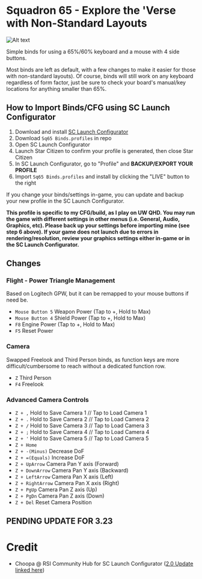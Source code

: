 # Squadron 65 - Explore the 'Verse with Non-Standard Layouts

![Alt text](https://private-user-images.githubusercontent.com/102598341/335696655-cf3a886d-f9cd-493c-97c6-dd0639f0b542.png?jwt=eyJhbGciOiJIUzI1NiIsInR5cCI6IkpXVCJ9.eyJpc3MiOiJnaXRodWIuY29tIiwiYXVkIjoicmF3LmdpdGh1YnVzZXJjb250ZW50LmNvbSIsImtleSI6ImtleTUiLCJleHAiOjE3MTcxODExOTgsIm5iZiI6MTcxNzE4MDg5OCwicGF0aCI6Ii8xMDI1OTgzNDEvMzM1Njk2NjU1LWNmM2E4ODZkLWY5Y2QtNDkzYy05N2M2LWRkMDYzOWYwYjU0Mi5wbmc_WC1BbXotQWxnb3JpdGhtPUFXUzQtSE1BQy1TSEEyNTYmWC1BbXotQ3JlZGVudGlhbD1BS0lBVkNPRFlMU0E1M1BRSzRaQSUyRjIwMjQwNTMxJTJGdXMtZWFzdC0xJTJGczMlMkZhd3M0X3JlcXVlc3QmWC1BbXotRGF0ZT0yMDI0MDUzMVQxODQxMzhaJlgtQW16LUV4cGlyZXM9MzAwJlgtQW16LVNpZ25hdHVyZT0xMTJiM2JlY2ZmOWU2MDAwYmFlZTNhYTkwYWZkYjNmZDhiOTc5N2ZlNjE4ZDgzMTZlYzI0ZTlkMWQ4Zjc2NGZkJlgtQW16LVNpZ25lZEhlYWRlcnM9aG9zdCZhY3Rvcl9pZD0wJmtleV9pZD0wJnJlcG9faWQ9MCJ9.IK01RNLK_71CLKoGLVta1YNOXSqT8FNT3akIXjrYnoc)



Simple binds for using a 65%/60% keyboard and a mouse with 4 side buttons.

Most binds are left as default, with a few changes to make it easier for those with non-standard layouts). Of course, binds will still work on any keyboard regardless of form factor, just be sure to check your board's manual/key locations for anything smaller than 65%.


## How to Import Binds/CFG using SC Launch Configurator

  1. Download and install [SC Launch Configurator](https://www.luftwerft.com/)
  2. Download `Sq65 Binds.profiles` in repo
  3. Open SC Launch Configurator
  4. Launch Star Citizen to confirm your profile is generated, then close Star Citizen
  5. In SC Launch Configurator, go to "Profile" and **BACKUP/EXPORT YOUR PROFILE**
  6. Import `Sq65 Binds.profiles` and install by clicking the "LIVE" button to the right

If you change your binds/settings in-game, you can update and backup your new profile in the SC Launch Configurator.


**This profile is specific to my CFG/build, as I play on UW QHD. You may run the game with different settings in other menus (i.e. General, Audio, Graphics, etc). Please back up your settings before importing mine (see step 6 above). If your game does not launch due to errors in rendering/resolution, review your graphics settings either in-game or in the SC Launch Configurator.**


## Changes

  ### Flight - Power Triangle Management
  Based on Logitech GPW, but it can be remapped to your mouse buttons if need be.
  
  - `Mouse Button 5` Weapon Power (Tap to +, Hold to Max)
  - `Mouse Button 4` Shield Power (Tap to +, Hold to Max)
  - `F8` Engine Power (Tap to +, Hold to Max)
  - `F5` Reset Power


  ### Camera
  Swapped Freelook and Third Person binds, as function keys are more difficult/cumbersome to reach without a dedicated function row.
  
  - `Z` Third Person
  - `F4` Freelook


  ### Advanced Camera Controls
  
  - `Z + ,` Hold to Save Camera 1 // Tap to Load Camera 1
  - `Z + .` Hold to Save Camera 2 // Tap to Load Camera 2
  - `Z + /` Hold to Save Camera 3 // Tap to Load Camera 3
  - `Z + ;` Hold to Save Camera 4 // Tap to Load Camera 4
  - `Z + '` Hold to Save Camera 5 // Tap to Load Camera 5
  - `Z + Home`
  - `Z + -(Minus)` Decrease DoF
  - `Z + =(Equals)` Increase DoF
  - `Z + UpArrow` Camera Pan Y axis (Forward)
  - `Z + DownArrow` Camera Pan Y axis (Backward)
  - `Z + LeftArrow` Camera Pan X axis (Left)
  - `Z + RightArrow` Camera Pan X axis (Right)
  - `Z + PgUp` Camera Pan Z axis (Up)
  - `Z + PgDn` Camera Pan Z axis (Down)
  - `Z + Del` Reset Camera Position


## **PENDING UPDATE FOR 3.23**


# Credit
- Choopa @ RSI Community Hub for SC Launch Configurator ([2.0 Update linked here](https://robertsspaceindustries.com/community-hub/post/sc-launch-configurator-2-0-FvezSlFFahD5U))
